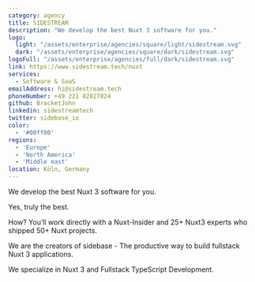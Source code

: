 ```yaml
---
category: agency
title: SIDESTREAM
description: "We develop the best Nuxt 3 software for you."
logo:
  light: "/assets/enterprise/agencies/square/light/sidestream.svg"
  dark: "/assets/enterprise/agencies/square/dark/sidestream.svg"
logoFull: "/assets/enterprise/agencies/full/dark/sidestream.svg"
link: https://www.sidestream.tech/nuxt
services:
  - Software & SaaS
emailAddress: hi@sidestream.tech
phoneNumber: +49 221 82827824
github: BracketJohn
linkedin: sidestreamtech
twitter: sidebase_io
color:
  - '#00ff00'
regions:
  - 'Europe'
  - 'North America'
  - 'Middle east'
location: Köln, Germany
---
```


We develop the best Nuxt 3 software for you.

Yes, truly the best.

How? You’ll work directly with a Nuxt-Insider and 25+ Nuxt3 experts who shipped 50+ Nuxt projects.

We are the creators of sidebase - The productive way to build fullstack Nuxt 3 applications.

We specialize in Nuxt 3 and Fullstack TypeScript Development.
